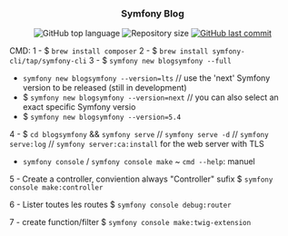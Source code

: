 <h3  align="center">
Symfony Blog
</h3>

<p align="center">
  <img alt="GitHub top language" src="https://img.shields.io/github/languages/top/ottodpc/symfony-blog">

  <img alt="Repository size" src="https://img.shields.io/github/repo-size/ottodpc/symfony-blog">

  <a href="https://github.com/NVGallery/poc_ambiance/commits/main">
    <img alt="GitHub last commit" src="https://img.shields.io/github/last-commit/ottodpc/symfony-blog">
  </a>

</p>


CMD:
1 - $ `brew install composer`
2 - $ `brew install symfony-cli/tap/symfony-cli`
3 - $ `symfony new blogsymfony --full`

- `symfony new blogsymfony --version=lts`
  // use the 'next' Symfony version to be released (still in development)
- $ `symfony new blogsymfony --version=next`
  // you can also select an exact specific Symfony versio
- $ `symfony new blogsymfony --version=5.4`

4 - $ `cd blogsymfony` && `symfony serve` // `symfony serve -d` // `symfony serve:log` // `symfony server:ca:install` for the web server with TLS

<!-- CMD -->

- `symfony console` / `symfony console make` ~ `cmd --help`: manuel

5 - Create a controller, conviention always "Controller" sufix
$ `symfony console make:controller`

6 - Lister toutes les routes
$ `symfony console debug:router`

7 - create function/filter
$ `symfony console make:twig-extension`